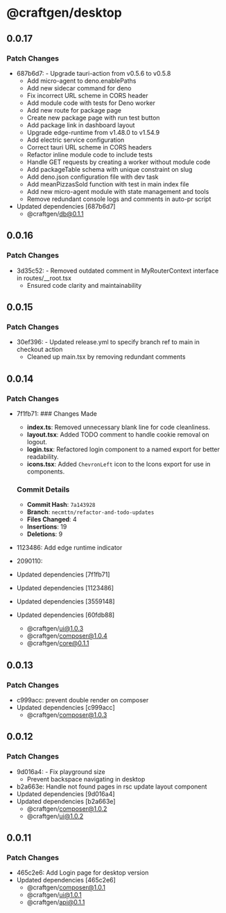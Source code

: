 # @craftgen/desktop

## 0.0.17

### Patch Changes

- 687b6d7: - Upgrade tauri-action from v0.5.6 to v0.5.8
  - Add micro-agent to deno.enablePaths
  - Add new sidecar command for deno
  - Fix incorrect URL scheme in CORS header
  - Add module code with tests for Deno worker
  - Add new route for package page
  - Create new package page with run test button
  - Add package link in dashboard layout
  - Upgrade edge-runtime from v1.48.0 to v1.54.9
  - Add electric service configuration
  - Correct tauri URL scheme in CORS headers
  - Refactor inline module code to include tests
  - Handle GET requests by creating a worker without module code
  - Add packageTable schema with unique constraint on slug
  - Add deno.json configuration file with dev task
  - Add meanPizzasSold function with test in main index file
  - Add new micro-agent module with state management and tools
  - Remove redundant console logs and comments in auto-pr script
- Updated dependencies [687b6d7]
  - @craftgen/db@0.1.1

## 0.0.16

### Patch Changes

- 3d35c52: - Removed outdated comment in MyRouterContext interface in routes/\_\_root.tsx
  - Ensured code clarity and maintainability

## 0.0.15

### Patch Changes

- 30ef396: - Updated release.yml to specify branch ref to main in checkout action
  - Cleaned up main.tsx by removing redundant comments

## 0.0.14

### Patch Changes

- 7f1fb71: ### Changes Made

  - **index.ts**: Removed unnecessary blank line for code cleanliness.
  - **layout.tsx**: Added TODO comment to handle cookie removal on logout.
  - **login.tsx**: Refactored login component to a named export for better readability.
  - **icons.tsx**: Added `ChevronLeft` icon to the Icons export for use in components.

  ### Commit Details

  - **Commit Hash**: `7a143928`
  - **Branch**: `necmttn/refactor-and-todo-updates`
  - **Files Changed**: 4
  - **Insertions**: 19
  - **Deletions**: 9

- 1123486: Add edge runtime indicator
- 2090110:
- Updated dependencies [7f1fb71]
- Updated dependencies [1123486]
- Updated dependencies [3559148]
- Updated dependencies [60fdb88]
  - @craftgen/ui@1.0.3
  - @craftgen/composer@1.0.4
  - @craftgen/core@0.1.1

## 0.0.13

### Patch Changes

- c999acc: prevent double render on composer
- Updated dependencies [c999acc]
  - @craftgen/composer@1.0.3

## 0.0.12

### Patch Changes

- 9d016a4: - Fix playground size
  - Prevent backspace navigating in desktop
- b2a663e: Handle not found pages in rsc update layout component
- Updated dependencies [9d016a4]
- Updated dependencies [b2a663e]
  - @craftgen/composer@1.0.2
  - @craftgen/ui@1.0.2

## 0.0.11

### Patch Changes

- 465c2e6: Add Login page for desktop version
- Updated dependencies [465c2e6]
  - @craftgen/composer@1.0.1
  - @craftgen/ui@1.0.1
  - @craftgen/api@0.1.1
